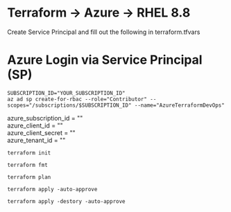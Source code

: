 # Terraform -> Azure -> RHEL 8.8
Create Service Principal and fill out the following in terraform.tfvars <br />

# Azure Login via Service Principal (SP) <br />
```console
SUBSCRIPTION_ID="YOUR_SUBSCRIPTION_ID"
az ad sp create-for-rbac --role="Contributor" --scopes="/subscriptions/$SUBSCRIPTION_ID" --name="AzureTerraformDevOps"
```

azure_subscription_id = "" <br />
azure_client_id       = "" <br />
azure_client_secret   = "" <br />
azure_tenant_id       = "" <br />


```console
terraform init
```

```console
terraform fmt
```

```console
terraform plan
```

```console
terraform apply -auto-approve
```

```console
terraform apply -destory -auto-approve
```
